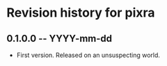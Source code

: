 # Revision history for pixra

## 0.1.0.0  -- YYYY-mm-dd

* First version. Released on an unsuspecting world.
